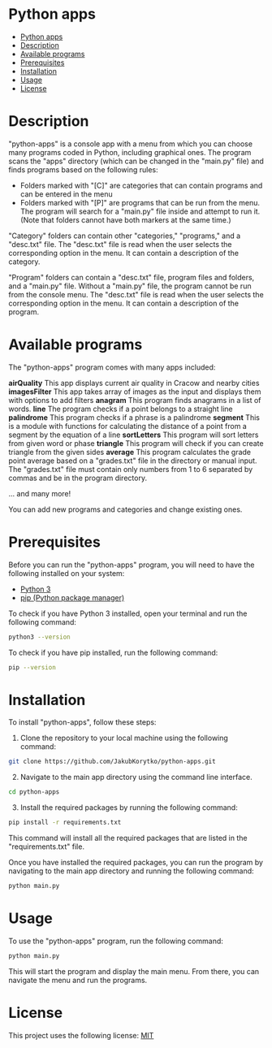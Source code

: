 # Python apps

- [Python apps](#python-apps)
- [Description](#description)
- [Available programs](#available-programs)
- [Prerequisites](#prerequisites)
- [Installation](#installation)
- [Usage](#usage)
- [License](#license)

# Description

"python-apps" is a console app with a menu from which you can choose many programs coded in Python, including graphical ones. The program scans the "apps" directory (which can be changed in the "main.py" file) and finds programs based on the following rules:

- Folders marked with "[C]" are categories that can contain programs and can be entered in the menu
- Folders marked with "[P]" are programs that can be run from the menu. The program will search for a "main.py" file inside and attempt to run it.
(Note that folders cannot have both markers at the same time.)

"Category" folders can contain other "categories," "programs," and a "desc.txt" file. The "desc.txt" file is read when the user selects the corresponding option in the menu. It can contain a description of the category.

"Program" folders can contain a "desc.txt" file, program files and folders, and a "main.py" file. Without a "main.py" file, the program cannot be run from the console menu. The "desc.txt" file is read when the user selects the corresponding option in the menu. It can contain a description of the program.

# Available programs

The "python-apps" program comes with many apps included:

**airQuality**
This app displays current air quality in Cracow and nearby cities
**imagesFilter**
This app takes array of images as the input and displays them with options to add filters
**anagram**
This program finds anagrams in a list of words.
**line**
The program checks if a point belongs to a straight line
**palindrome**
This program checks if a phrase is a palindrome
**segment**
This is a module with functions for calculating the distance of a point from a segment by the equation of a line
**sortLetters**
This program will sort letters from given word or phase
**triangle**
This program will check if you can create triangle from the given sides
**average**
This program calculates the grade point average based on a "grades.txt" file in the directory or manual input. The "grades.txt" file must contain only numbers from 1 to 6 separated by commas and be in the program directory.

... and many more!

You can add new programs and categories and change existing ones.


# Prerequisites
Before you can run the "python-apps" program, you will need to have the following installed on your system:

- [Python 3](https://www.python.org/downloads/)
- [pip (Python package manager)](https://pip.pypa.io/en/stable/installation/)

To check if you have Python 3 installed, open your terminal and run the following command:

```bash
python3 --version
```

To check if you have pip installed, run the following command:

```bash
pip --version
```

# Installation
To install "python-apps", follow these steps:

1. Clone the repository to your local machine using the following command:

```bash
git clone https://github.com/JakubKorytko/python-apps.git
```

2. Navigate to the main app directory using the command line interface.

```bash
cd python-apps
```

3. Install the required packages by running the following command:

```bash
pip install -r requirements.txt
```

This command will install all the required packages that are listed in the "requirements.txt" file.

Once you have installed the required packages, you can run the program by navigating to the main app directory and running the following command:

```bash
python main.py
```

# Usage

To use the "python-apps" program, run the following command:

```bash
python main.py
```

This will start the program and display the main menu. From there, you can navigate the menu and run the programs.

# License

This project uses the following license: [MIT](https://choosealicense.com/licenses/mit/)